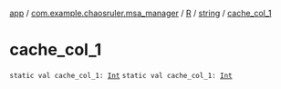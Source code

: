 [app](../../../index.md) / [com.example.chaosruler.msa_manager](../../index.md) / [R](../index.md) / [string](index.md) / [cache_col_1](.)

# cache_col_1

`static val cache_col_1: `[`Int`](https://kotlinlang.org/api/latest/jvm/stdlib/kotlin/-int/index.html)
`static val cache_col_1: `[`Int`](https://kotlinlang.org/api/latest/jvm/stdlib/kotlin/-int/index.html)